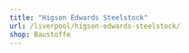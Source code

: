 ```yaml
---
title: "Higson Edwards Steelstock"
url: /liverpool/higson-edwards-steelstock/
shop: Baustoffe
---
```

